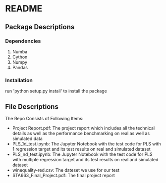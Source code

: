 # README

## Package Descriptions

### Dependencies
1. Numba
2. Cython 
3. Numpy
4. Pandas

### Installation 

run 'python setup.py install' to install the package

## File Descriptions

The Repo Consists of Following Items: 

- Project Report.pdf: The project report which includes all the technical details as well as the performance benchmarking on real as well as simulated data
- PLS_1d_test.ipynb: The Jupyter Notebook with the test code for PLS with 1 regression target and its test results on real and simulated dataset
- PLS_nd_test.ipynb: The Jupyter Notebook with the test code for PLS with multiple regression target and its test results on real and simulated dataset
- winequality-red.csv: The dateset we use for our test
- STA663_Final_Project.pdf: The final project report

